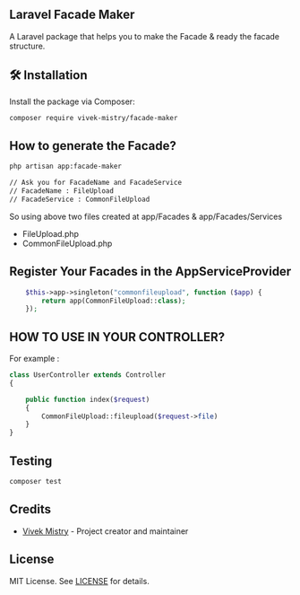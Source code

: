 ## Laravel Facade Maker

A Laravel package that helps you to make the Facade & ready the facade structure.


## 🛠️ Installation

Install the package via Composer:
```bash
composer require vivek-mistry/facade-maker
```

## How to generate the Facade?
```bash
php artisan app:facade-maker

// Ask you for FacadeName and FacadeService
// FacadeName : FileUpload
// FacadeService : CommonFileUpload
```

So using above two files created at app/Facades & app/Facades/Services
<ul>
<li>FileUpload.php</li>
<li>CommonFileUpload.php</li>
</ul>



## Register Your Facades in the AppServiceProvider

    
```php
    $this->app->singleton("commonfileupload", function ($app) {
        return app(CommonFileUpload::class);
    });
```    

## HOW TO USE IN YOUR CONTROLLER? 

For example : 

```php
class UserController extends Controller
{

    public function index($request)
    {
        CommonFileUpload::fileupload($request->file)
    }
}
```

## Testing
```php
composer test
```

## Credits

- [Vivek Mistry](https://github.com/vivek-mistry) - Project creator and maintainer

## License
MIT License. See [LICENSE](https://github.com/vivek-mistry/facade-maker/blob/main/LICENSE) for details.
